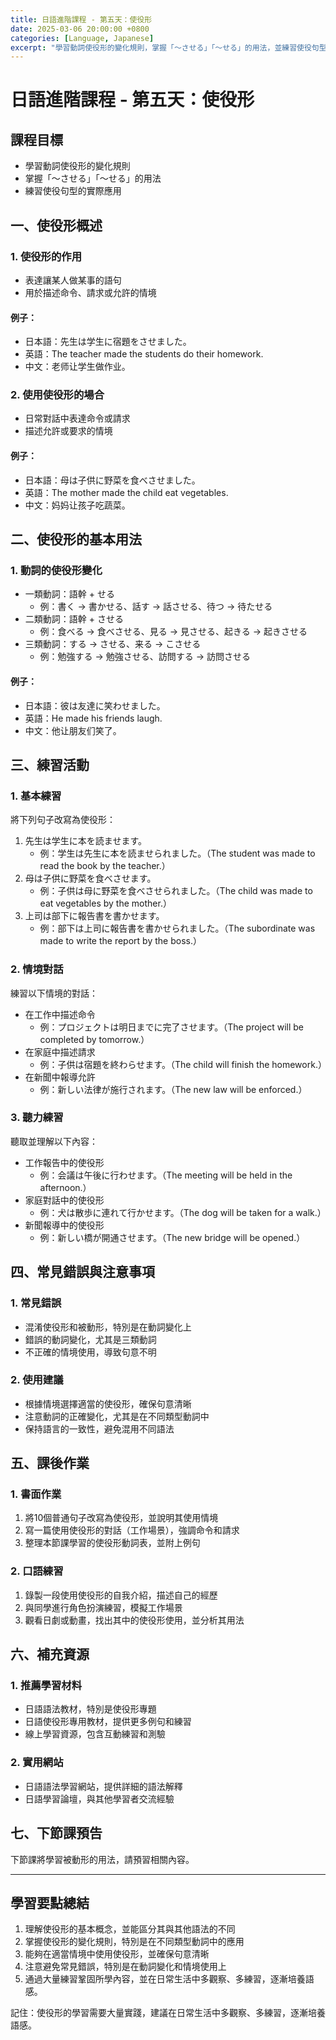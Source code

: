 ```yaml
---
title: 日語進階課程 - 第五天：使役形
date: 2025-03-06 20:00:00 +0800
categories: [Language, Japanese]
excerpt: "學習動詞使役形的變化規則，掌握「～させる」「～せる」的用法，並練習使役句型的實際應用。"
---
```


# 日語進階課程 - 第五天：使役形

## 課程目標
- 學習動詞使役形的變化規則
- 掌握「～させる」「～せる」的用法
- 練習使役句型的實際應用

## 一、使役形概述

### 1. 使役形的作用
- 表達讓某人做某事的語句
- 用於描述命令、請求或允許的情境

#### 例子：
- 日本語：先生は学生に宿題をさせました。
- 英語：The teacher made the students do their homework.
- 中文：老师让学生做作业。

### 2. 使用使役形的場合
- 日常對話中表達命令或請求
- 描述允許或要求的情境

#### 例子：
- 日本語：母は子供に野菜を食べさせました。
- 英語：The mother made the child eat vegetables.
- 中文：妈妈让孩子吃蔬菜。

## 二、使役形的基本用法

### 1. 動詞的使役形變化
- 一類動詞：語幹 + せる
  - 例：書く → 書かせる、話す → 話させる、待つ → 待たせる
- 二類動詞：語幹 + させる
  - 例：食べる → 食べさせる、見る → 見させる、起きる → 起きさせる
- 三類動詞：する → させる、来る → こさせる
  - 例：勉強する → 勉強させる、訪問する → 訪問させる

#### 例子：
- 日本語：彼は友達に笑わせました。
- 英語：He made his friends laugh.
- 中文：他让朋友们笑了。

## 三、練習活動

### 1. 基本練習
將下列句子改寫為使役形：
1. 先生は学生に本を読ませます。
   - 例：学生は先生に本を読ませられました。（The student was made to read the book by the teacher.）
2. 母は子供に野菜を食べさせます。
   - 例：子供は母に野菜を食べさせられました。（The child was made to eat vegetables by the mother.）
3. 上司は部下に報告書を書かせます。
   - 例：部下は上司に報告書を書かせられました。（The subordinate was made to write the report by the boss.）

### 2. 情境對話
練習以下情境的對話：
- 在工作中描述命令
  - 例：プロジェクトは明日までに完了させます。（The project will be completed by tomorrow.）
- 在家庭中描述請求
  - 例：子供は宿題を終わらせます。（The child will finish the homework.）
- 在新聞中報導允許
  - 例：新しい法律が施行されます。（The new law will be enforced.）

### 3. 聽力練習
聽取並理解以下內容：
- 工作報告中的使役形
  - 例：会議は午後に行わせます。（The meeting will be held in the afternoon.）
- 家庭對話中的使役形
  - 例：犬は散歩に連れて行かせます。（The dog will be taken for a walk.）
- 新聞報導中的使役形
  - 例：新しい橋が開通させます。（The new bridge will be opened.）

## 四、常見錯誤與注意事項

### 1. 常見錯誤
- 混淆使役形和被動形，特別是在動詞變化上
- 錯誤的動詞變化，尤其是三類動詞
- 不正確的情境使用，導致句意不明

### 2. 使用建議
- 根據情境選擇適當的使役形，確保句意清晰
- 注意動詞的正確變化，尤其是在不同類型動詞中
- 保持語言的一致性，避免混用不同語法

## 五、課後作業

### 1. 書面作業
1. 將10個普通句子改寫為使役形，並說明其使用情境
2. 寫一篇使用使役形的對話（工作場景），強調命令和請求
3. 整理本節課學習的使役形動詞表，並附上例句

### 2. 口語練習
1. 錄製一段使用使役形的自我介紹，描述自己的經歷
2. 與同學進行角色扮演練習，模擬工作場景
3. 觀看日劇或動畫，找出其中的使役形使用，並分析其用法

## 六、補充資源

### 1. 推薦學習材料
- 日語語法教材，特別是使役形專題
- 日語使役形專用教材，提供更多例句和練習
- 線上學習資源，包含互動練習和測驗

### 2. 實用網站
- 日語語法學習網站，提供詳細的語法解釋
- 日語學習論壇，與其他學習者交流經驗

## 七、下節課預告
下節課將學習被動形的用法，請預習相關內容。

---

## 學習要點總結
1. 理解使役形的基本概念，並能區分其與其他語法的不同
2. 掌握使役形的變化規則，特別是在不同類型動詞中的應用
3. 能夠在適當情境中使用使役形，並確保句意清晰
4. 注意避免常見錯誤，特別是在動詞變化和情境使用上
5. 通過大量練習鞏固所學內容，並在日常生活中多觀察、多練習，逐漸培養語感。

記住：使役形的學習需要大量實踐，建議在日常生活中多觀察、多練習，逐漸培養語感。 
